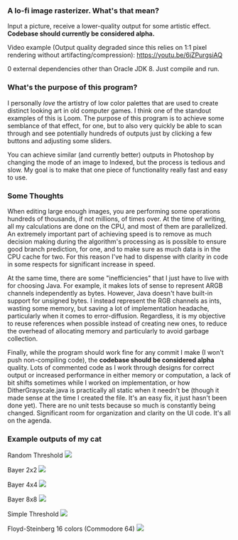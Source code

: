 ### A lo-fi image rasterizer. What's that mean?

Input a picture, receive a lower-quality output for some artistic effect. **Codebase should currently be considered alpha.**

Video example (Output quality degraded since this relies on 1:1 pixel rendering without artifacting/compression): https://youtu.be/6jZPurgsiAQ

0 external dependencies other than Oracle JDK 8. Just compile and run.

### What's the purpose of this program?

I personally *love* the artistry of low color palettes that are used to create distinct looking art in old computer games. I think one of the standout examples of this is Loom. The purpose of this program is to achieve some semblance of that effect, for one, but to also very quickly be able to scan through and see potentially hundreds of outputs just by clicking a few buttons and adjusting some sliders.

You can achieve similar (and currently better) outputs in Photoshop by changing the mode of an image to Indexed, but the process is tedious and slow. My goal is to make that one piece of functionality really fast and easy to use.

### Some Thoughts
When editing large enough images, you are performing some operations hundreds of thousands, if not millions, of times over. At the time of writing, all my calculations are done on the CPU, and most of them are parallelized. An extremely important part of achieving speed is to remove as much decision making during the algorithm's processing as is possible to ensure good branch prediction, for one, and to make sure as much data is in the CPU cache for two. For this reason I've had to dispense with clarity in code in some respects for significant increase in speed.

At the same time, there are some "inefficiencies" that I just have to live with for choosing Java. For example, it makes lots of sense to represent ARGB channels independently as bytes. However, Java doesn't have built-in support for unsigned bytes. I instead represent the RGB channels as ints, wasting some memory, but saving a lot of implementation headache, particularly when it comes to error-diffusion. Regardless, it is my objective to reuse references when possible instead of creating new ones, to reduce the overhead of allocating memory and particularly to avoid garbage collection.

Finally, while the program should work fine for any commit I make (I won't push non-compiling code), the **codebase should be considered alpha** quality. Lots of commented code as I work through designs for correct output or increased performance in either memory or computation, a lack of bit shifts sometimes while I worked on implementation, or how DitherGrayscale.java is practically all static when it needn't be (though it made sense at the time I created the file. It's an easy fix, it just hasn't been done yet). There are no unit tests because so much is constantly being changed. Significant room for organization and clarity on the UI code. It's all on the agenda.


### Example outputs of my cat

Random Threshold
![](https://raw.githubusercontent.com/homeisfar/resources/master/output0.png)

Bayer 2x2
![](https://raw.githubusercontent.com/homeisfar/resources/master/output1.png)

Bayer 4x4
![](https://raw.githubusercontent.com/homeisfar/resources/master/output2.png)

Bayer 8x8
![](https://raw.githubusercontent.com/homeisfar/resources/master/output3.png)

Simple Threshold
![](https://raw.githubusercontent.com/homeisfar/resources/master/output4.png)

Floyd-Steinberg 16 colors (Commodore 64)
![](https://raw.githubusercontent.com/homeisfar/resources/master/output5.png)
